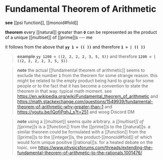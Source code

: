 # Fundamental Theorem of Arithmetic

**see** [[psi function]], [[monoid#fold]]

**theorem** every [[natural]] greater than **`0`** can be represented as the product of a unique [[multiset]] of [[prime]]s --- me

it follows from the above that **`yy 1 = (( ))`** and therefore **`1 = | (( ))`**

> **example** **`yy 1200 = ((2, 2, 2, 2, 3, 5, 5))`** and therefore **`1200 = | ((2, 2, 2, 2, 3, 5, 5))`**

> **note** the actual [[fundamental theorem of arithmetic]] seems to exclude the number **`1`** from the theorem for some strange reason. this might be related to the empty product being hard to grasp for some people or to the fact that it has become a convention to state the theorem in that way. typical math moment. see <https://en.wikipedia.org/wiki/Fundamental_theorem_of_arithmetic> and <https://math.stackexchange.com/questions/1549939/fundamental-theorem-of-arithmetic-why-greater-than-1> and <https://youtu.be/IQofiPqhJ_s?t=251> and woog Discord DM

> **note** using a [[multiset]] seems quite arbitrary. a _[[multiset]] of [[prime]]s_ is a [[function]] from the [[prime]]s to the [[natural]]s. a similar theorem could be formulated with a [[function]] from the [[prime]]s to the [[integer]]s, the product-[[monoid#fold]] of which would form unique positive [[rational]]s. for a heated debate on the topic, see <https://www.physicsforums.com/threads/extending-the-fundamental-theorem-of-arithmetic-to-the-rationals.1001476/>
